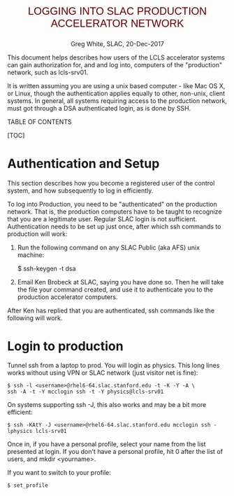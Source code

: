 <!DOCTYPE html>
<html lang="en">
<head>
<title>Accessing Production</title>
<link rel="stylesheet" type="text/css" href="http://www.slac.stanford.edu/grp/ad/css/base_cardinal.css">
<link rel="stylesheet" type="text/css" href="http://www.slac.stanford.edu/grp/ad/css/addocs.css">
</head> 
<body>
<!--
Modifying this file:
See header material of ../cheatsheet.md and adapt for this file. 
Auth: Greg White, Nov 17, 2017, SLAC.
--> 
<p style="font: 170% sans-serif; color: #660003; text-align: center">
LOGGING INTO SLAC PRODUCTION ACCELERATOR NETWORK
</p>
<p style="text-align: center">
Greg White, SLAC, 20-Dec-2017</p>

This document helps describes how users of the LCLS accelerator systems
can gain authorization for, and and log into, computers of the "production" network, such as lcls-srv01. 

It is written assuming you are using a unix based computer - like Mac OS X, or Linux, though the authentication applies equally to other, non-unix, client systems. In general, all systems requiring access to the production network, must got through a DSA authenticated login, as is done by SSH.

TABLE OF CONTENTS

[TOC]

Authentication and Setup
========================
This section describes how you become a registered user of the control system, and how subsequently to log in efficiently.

To log into Production, you need to be "authenticated" on the production network. That is, the production computers have to be taught to recognize that you are a legitimate user. Regular SLAC login is not sufficient. Authentication needs to be set up just once, after which ssh commands to production will work:

1. Run the following command on any SLAC Public (aka AFS) unix machine:

    $ ssh-keygen -t dsa

2. Email Ken Brobeck at SLAC, saying you have done so. Then he will take the file your command created, and use it to authenticate you to the production accelerator computers. 

After Ken has replied that you are authenticated, ssh commands like the following will work. 

Login to production
===================

Tunnel ssh from a laptop to prod. You will login as physics. This long lines works without using VPN or SLAC network (just visitor net is fine):

    $ ssh -l <username>@rhel6-64.slac.stanford.edu -t -K -Y -A \
    ssh -A -t -Y mcclogin ssh -t -Y physics@lcls-srv01

On systems supporting ssh -J, this also works and may be a bit more efficient:

    $ ssh -KAtY -J <username>@rhel6-64.slac.stanford.edu mcclogin ssh -lphysics lcls-srv01 

Once in, if you have a personal profile, select your name from the list presented at login.
If you don't have a personal profile, hit 0 after the list of users, and mkdir &lt;yourname&gt;.

If you want to switch to your profile:

    $ set_profile 
